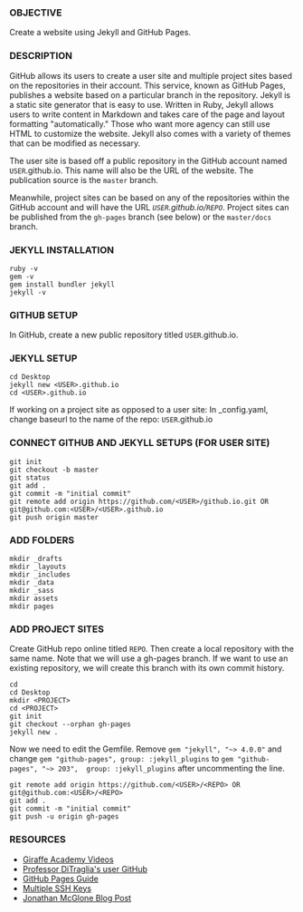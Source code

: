 ### OBJECTIVE
Create a website using Jekyll and GitHub Pages.

### DESCRIPTION
GitHub allows its users to create a user site and multiple project sites based on the repositories in their account. This service, known as GitHub Pages, publishes a website based on a particular branch in the repository. Jekyll is a static site generator that is easy to use. Written in Ruby, Jekyll allows users to write content in Markdown and takes care of the page and layout formatting "automatically." Those who want more agency can still use HTML to customize the website. Jekyll also comes with a variety of themes that can be modified as necessary.

The user site is based off a public repository in the GitHub account named `USER`.github.io. This name will also be the URL of the website. The publication source is the `master` branch.

Meanwhile, project sites can be based on any of the repositories within the GitHub account and will have the URL *`USER`.github.io/`REPO`*. Project sites can be published from the `gh-pages` branch (see below) or the `master/docs` branch.


### JEKYLL INSTALLATION
```
ruby -v
gem -v
gem install bundler jekyll
jekyll -v
```

### GITHUB SETUP
In GitHub, create a new public repository titled `USER`.github.io.

### JEKYLL SETUP
```
cd Desktop
jekyll new <USER>.github.io
cd <USER>.github.io
```
If working on a project site as opposed to a user site: In _config.yaml, change baseurl to the name of the repo: `USER`.github.io

### CONNECT GITHUB AND JEKYLL SETUPS (FOR USER SITE)
```
git init
git checkout -b master
git status
git add .
git commit -m "initial commit"
git remote add origin https://github.com/<USER>/github.io.git OR git@github.com:<USER>/<USER>.github.io
git push origin master
```

### ADD FOLDERS
```
mkdir _drafts
mkdir _layouts
mkdir _includes
mkdir _data
mkdir _sass
mkdir assets
mkdir pages
```

### ADD PROJECT SITES
Create GitHub repo online titled `REPO`. Then create a local repository with the same name. Note that we will use a gh-pages branch. If we want to use an existing repository, we will create this branch with its own commit history.
```
cd
cd Desktop
mkdir <PROJECT>
cd <PROJECT>
git init
git checkout --orphan gh-pages
jekyll new .
```
Now we need to edit the Gemfile. Remove `gem "jekyll", "~> 4.0.0"` and change `gem "github-pages", group: :jekyll_plugins` to `gem "github-pages", "~> 203",  group: :jekyll_plugins` after uncommenting the line.
```
git remote add origin https://github.com/<USER>/<REPO> OR git@github.com:<USER>/<REPO>
git add .
git commit -m "initial commit"
git push -u origin gh-pages
```


### RESOURCES
* [Giraffe Academy Videos](https://www.youtube.com/watch?v=fqFjuX4VZmU&list=PLLAZ4kZ9dFpOPV5C5Ay0pHaa0RJFhcmcB&index=19)
* [Professor DiTraglia's user GitHub](https://github.com/fditraglia/fditraglia.github.io)
* [GitHub Pages Guide](https://help.github.com/en/github/working-with-github-pages/)
* [Multiple SSH Keys](https://gist.github.com/jexchan/2351996)
* [Jonathan McGlone Blog Post](http://jmcglone.com/guides/github-pages/)
